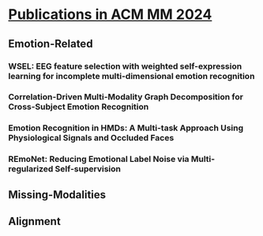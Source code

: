 # [Publications in ACM MM 2024](https://openreview.net/group?id=acmmm.org/ACMMM/2024/Conference#tab-accept-oral)

## Emotion-Related
### WSEL: EEG feature selection with weighted self-expression learning for incomplete multi-dimensional emotion recognition

### Correlation-Driven Multi-Modality Graph Decomposition for Cross-Subject Emotion Recognition

### Emotion Recognition in HMDs: A Multi-task Approach Using Physiological Signals and Occluded Faces

### REmoNet: Reducing Emotional Label Noise via Multi-regularized Self-supervision

## Missing-Modalities

## Alignment
